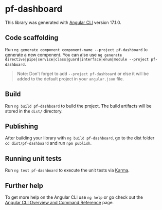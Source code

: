 # pf-dashboard

This library was generated with [Angular CLI](https://github.com/angular/angular-cli) version 17.1.0.

## Code scaffolding

Run `ng generate component component-name --project pf-dashboard` to generate a new component. You can also use `ng generate directive|pipe|service|class|guard|interface|enum|module --project pf-dashboard`.
> Note: Don't forget to add `--project pf-dashboard` or else it will be added to the default project in your `angular.json` file. 

## Build

Run `ng build pf-dashboard` to build the project. The build artifacts will be stored in the `dist/` directory.

## Publishing

After building your library with `ng build pf-dashboard`, go to the dist folder `cd dist/pf-dashboard` and run `npm publish`.

## Running unit tests

Run `ng test pf-dashboard` to execute the unit tests via [Karma](https://karma-runner.github.io).

## Further help

To get more help on the Angular CLI use `ng help` or go check out the [Angular CLI Overview and Command Reference](https://angular.io/cli) page.

